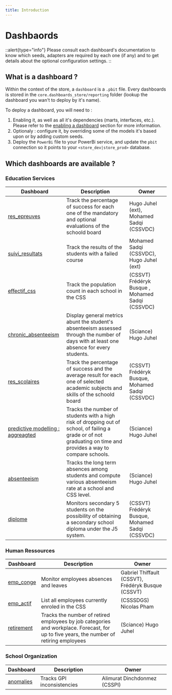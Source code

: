 ```yaml
---
title: Introduction
---
```


# Dashbaords 
::alert{type="info"}
Please consult each dashboard's documentation to know which seeds, adapters are required by each one (if any) and to get details about the optional configuration settings.
::

## What is a dashboard ?
Within the context of the store, a `dashboard` is a `.pbit` file. Every dashboards is stored in the `core.dashboards_store/reporting` folder (lookup the dashboard you wan't to deploy by it's name).

To deploy a dashboard, you will need to :
1. Enabling it, as well as all it's dependencies (marts, interfaces, etc.). Please refer to the [enabling a dashboard](/using/configuration/enabling) section for more information.
2. Optionaly : configure it, by overriding some of the models it's based upon or by adding custom seeds.
3. Deploy the `PowerBi` file to your PowerBi service, and update the `pbit` connection so it points to your `<store_dev|store_prod>` database.

## Which dashboards are available ?

### Education Services

| Dashboard 	| Description 	| Owner 	|
|-----------	|-------------	|-------	|
| [res_epreuves](/using/dashboards/educ-serv/res_epreuves) | Track the percentage of success for each one of the mandatory and optional evaluations of the schoold board | Hugo Juhel (ext), Mohamed Sadqi (CSSVDC)	|
| [suivi_resultats](/using/dashboards/educ-serv/suivi_resultats) | Track the results of the students with a failed course | Mohamed Sadqi (CSSVDC), Hugo Juhel (ext) |
| [effectif_css](/using/dashboards/educ-serv/effectif_css) | Track the population count in each school in the CSS | (CSSVT) Frédéryk Busque , Mohamed Sadqi (CSSVDC)
| [chronic_absenteeism](/using/dashboards/educ-serv/chronic_absenteeism) | Display general metrics abunt the student's absenteeism assessed through the number of days with at least one absence for every students. | (Sciance) Hugo Juhel
| [res_scolaires](/using/dashboards/educ-serv/res_scolaires) | Track the percentage of success and the average result for each one of selected academic subjects and skills of the schoold board | (CSSVT) Frédéryk Busque, Mohamed Sadqi (CSSVDC)	|
| [predictive modelling : aggreagted](/using/dashboards/educ-serv/predictive-aggregated) |Tracks the number of students with a high risk of dropping out of school, of failing a grade or of not graduating on time and provides a way to compare schools. | (Sciance) Hugo Juhel	|
| [absenteeism](/using/dashboards/educ-serv/absenteeism) | Tracks the long term absences among students and compute various absenteeism rate at a school and CSS level.  | (Sciance) Hugo Juhel	|
| [diplome](/using/dashboards/educ-serv/diplome) | Monitors secondary 5 students on the possibility of obtaining a secondary school diploma under the J5 system.  | (CSSVT) Frédéryk Busque, Mohamed Sadqi (CSSVDC)	|

### Human Ressources

| Dashboard 	| Description 	| Owner 	|
|-----------	|-------------	|-------	|
| [emp_conge](/using/dashboards/hr/emp_conge) | Monitor employees absences and leaves 	| Gabriel Thiffault (CSSVT), Frédéryk Busque (CSSVT) |
| [emp_actif](/using/dashboards/hr/empl_actif) | List all employees currently enroled in the CSS | (CSSSDGS) Nicolas Pham |
| [retirement](/using/dashboards/hr/retirement) | Tracks the number of retired employees by job categories and workplace. Forecast, for up to five years, the number of retiring employees | (Sciance) Hugo Juhel

### School Organization

| Dashboard 	| Description 	| Owner 	|
|-----------	|-------------	|-------	|
| [anomalies](/using/dashboards/school-org/anomalies) | Tracks GPI inconsistencies | Alimurat Dinchdonmez (CSSPI) |